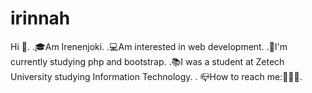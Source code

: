# irinnah
Hi 👋.
.🎓Am Irenenjoki.
.💻Am interested in web development.
.🌱I'm currently studying php and bootstrap.
.📚I was a student at Zetech University studying Information Technology. 
. 📪How to reach me:📧📲📱.

